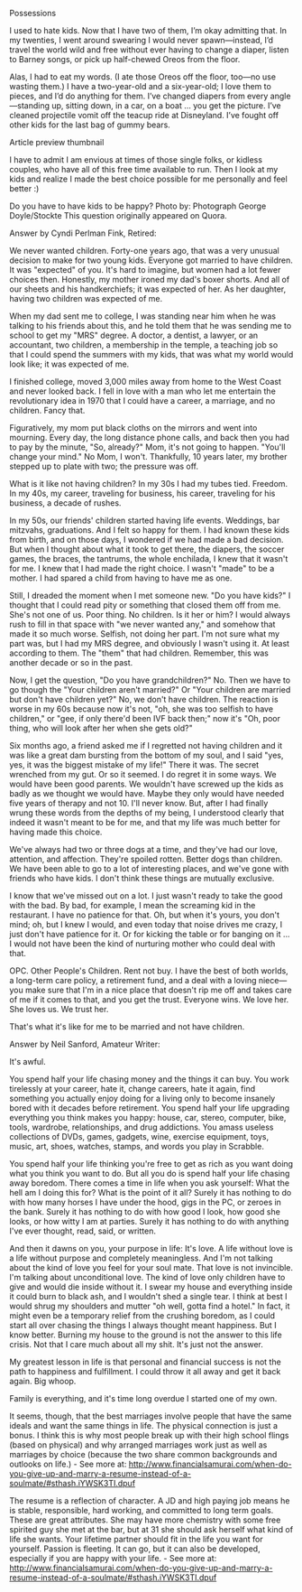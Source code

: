 Possessions





I used to hate kids. Now that I have two of them, I’m okay admitting that. In my twenties, I went around swearing I would never spawn—instead, I’d travel the world wild and free without ever having to change a diaper, listen to Barney songs, or pick up half-chewed Oreos from the floor.

Alas, I had to eat my words. (I ate those Oreos off the floor, too—no use wasting them.) I have a two-year-old and a six-year-old; I love them to pieces, and I’d do anything for them. I’ve changed diapers from every angle—standing up, sitting down, in a car, on a boat … you get the picture. I’ve cleaned projectile vomit off the teacup ride at Disneyland. I’ve fought off other kids for the last bag of gummy bears.

Article preview thumbnail




I have to admit I am envious at times of those single folks, or kidless couples, who have all of this free time available to run. Then I look at my kids and realize I made the best choice possible for me personally and feel better :)





Do you have to have kids to be happy?
Photo by: Photograph George Doyle/Stockte
This question originally appeared on Quora.

Answer by Cyndi Perlman Fink, Retired:

We never wanted children. Forty-one years ago, that was a very unusual decision to make for two young kids. Everyone got married to have children. It was "expected" of you. It's hard to imagine, but women had a lot fewer choices then. Honestly, my mother ironed my dad's boxer shorts. And all of our sheets and his handkerchiefs; it was expected of her. As her daughter, having two children was expected of me.

When my dad sent me to college, I was standing near him when he was talking to his friends about this, and he told them that he was sending me to school to get my "MRS" degree. A doctor, a dentist, a lawyer, or an accountant, two children, a membership in the temple, a teaching job so that I could spend the summers with my kids, that was what my world would look like; it was expected of me.

I finished college, moved 3,000 miles away from home to the West Coast and never looked back. I fell in love with a man who let me entertain the revolutionary idea in 1970 that I could have a career, a marriage, and no children. Fancy that.

Figuratively, my mom put black cloths on the mirrors and went into mourning. Every day, the long distance phone calls, and back then you had to pay by the minute, "So, already?" Mom, it's not going to happen. "You'll change your mind." No Mom, I won't. Thankfully, 10 years later, my brother stepped up to plate with two; the pressure was off.

What is it like not having children? In my 30s I had my tubes tied. Freedom. In my 40s, my career, traveling for business, his career, traveling for his business, a decade of rushes.

In my 50s, our friends' children started having life events. Weddings, bar mitzvahs, graduations. And I felt so happy for them. I had known these kids from birth, and on those days, I wondered if we had made a bad decision. But when I thought about what it took to get there, the diapers, the soccer games, the braces, the tantrums, the whole enchilada, I knew that it wasn't for me. I knew that I had made the right choice. I wasn't "made" to be a mother. I had spared a child from having to have me as one.

Still, I dreaded the moment when I met someone new. "Do you have kids?" I thought that I could read pity or something that closed them off from me. She's not one of us. Poor thing. No children. Is it her or him? I would always rush to fill in that space with "we never wanted any," and somehow that made it so much worse. Selfish, not doing her part. I'm not sure what my part was, but I had my MRS degree, and obviously I wasn't using it. At least according to them. The "them" that had children. Remember, this was another decade or so in the past.

Now, I get the question, "Do you have grandchildren?" No. Then we have to go though the "Your children aren't married?" Or "Your children are married but don't have children yet?" No, we don't have children. The reaction is worse in my 60s because now it's not, "oh, she was too selfish to have children," or "gee, if only there'd been IVF back then;" now it's "Oh, poor thing, who will look after her when she gets old?"

Six months ago, a friend asked me if I regretted not having children and it was like a great dam bursting from the bottom of my soul, and I said "yes, yes, it was the biggest mistake of my life!" There it was. The secret wrenched from my gut. Or so it seemed. I do regret it in some ways. We would have been good parents. We wouldn't have screwed up the kids as badly as we thought we would have. Maybe they only would have needed five years of therapy and not 10. I'll never know. But, after I had finally wrung these words from the depths of my being, I understood clearly that indeed it wasn't meant to be for me, and that my life was much better for having made this choice.

We've always had two or three dogs at a time, and they've had our love, attention, and affection. They're spoiled rotten. Better dogs than children. We have been able to go to a lot of interesting places, and we've gone with friends who have kids. I don't think these things are mutually exclusive.

I know that we've missed out on a lot. I just wasn't ready to take the good with the bad. By bad, for example, I mean the screaming kid in the restaurant. I have no patience for that. Oh, but when it's yours, you don't mind; oh, but I knew I would, and even today that noise drives me crazy, I just don't have patience for it. Or for kicking the table or for banging on it ... I would not have been the kind of nurturing mother who could deal with that.

OPC. Other People's Children. Rent not buy. I have the best of both worlds, a long-term care policy, a retirement fund, and a deal with a loving niece—you make sure that I'm in a nice place that doesn't rip me off and takes care of me if it comes to that, and you get the trust. Everyone wins. We love her. She loves us. We trust her.

That's what it's like for me to be married and not have children.

Answer by Neil Sanford, Amateur Writer:

It's awful.

You spend half your life chasing money and the things it can buy. You work tirelessly at your career, hate it, change careers, hate it again, find something you actually enjoy doing for a living only to become insanely bored with it decades before retirement. You spend half your life upgrading everything you think makes you happy: house, car, stereo, computer, bike, tools, wardrobe, relationships, and drug addictions. You amass useless collections of DVDs, games, gadgets, wine, exercise equipment, toys, music, art, shoes, watches, stamps, and words you play in Scrabble.

You spend half your life thinking you're free to get as rich as you want doing what you think you want to do. But all you do is spend half your life chasing away boredom. There comes a time in life when you ask yourself: What the hell am I doing this for? What is the point of it all? Surely it has nothing to do with how many horses I have under the hood, gigs in the PC, or zeroes in the bank. Surely it has nothing to do with how good I look, how good she looks, or how witty I am at parties. Surely it has nothing to do with anything I've ever thought, read, said, or written.

And then it dawns on you, your purpose in life: It's love. A life without love is a life without purpose and completely meaningless. And I'm not talking about the kind of love you feel for your soul mate. That love is not invincible. I'm talking about unconditional love. The kind of love only children have to give and would die inside without it. I swear my house and everything inside it could burn to black ash, and I wouldn't shed a single tear. I think at best I would shrug my shoulders and mutter "oh well, gotta find a hotel." In fact, it might even be a temporary relief from the crushing boredom, as I could start all over chasing the things I always thought meant happiness. But I know better. Burning my house to the ground is not the answer to this life crisis. Not that I care much about all my shit. It's just not the answer.

My greatest lesson in life is that personal and financial success is not the path to happiness and fulfillment. I could throw it all away and get it back again. Big whoop.

Family is everything, and it's time long overdue I started one of my own.

It seems, though, that the best marriages involve people that have the same ideals and want the same things in life. The physical connection is just a bonus. I think this is why most people break up with their high school flings (based on physical) and why arranged marriages work just as well as marriages by choice (because the two share common backgrounds and outlooks on life.) - See more at: http://www.financialsamurai.com/when-do-you-give-up-and-marry-a-resume-instead-of-a-soulmate/#sthash.iYWSK3TI.dpuf


The resume is a reflection of character. A JD and high paying job means he is stable, responsible, hard working, and committed to long term goals. These are great attributes.
She may have more chemistry with some free spirited guy she met at the bar, but at 31 she should ask herself what kind of life she wants. Your lifetime partner should fit in the life you want for yourself. Passion is fleeting. It can go, but it can also be developed, especially if you are happy with your life. - See more at: http://www.financialsamurai.com/when-do-you-give-up-and-marry-a-resume-instead-of-a-soulmate/#sthash.iYWSK3TI.dpuf

